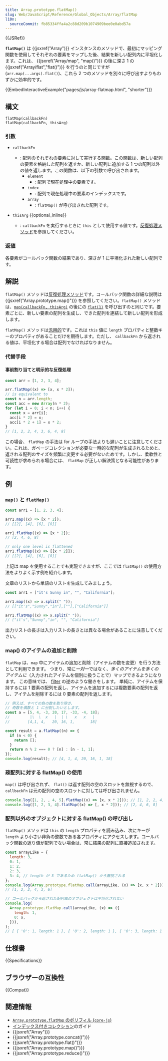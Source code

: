 ```yaml
---
title: Array.prototype.flatMap()
slug: Web/JavaScript/Reference/Global_Objects/Array/flatMap
l10n:
  sourceCommit: fb85334ffa4a2c88d209b1074909bee0e0abd57a
---
```


{{JSRef}}

**`flatMap()`** は {{jsxref("Array")}} インスタンスのメソッドで、最初にマッピング関数を使用してそれぞれの要素をマップした後、結果を新しい配列内に平坦化します。これは、 {{jsxref("Array/map", "map()")}} の後に深さ 1 の {{jsxref("Array/flat","flat()")}} を行うのと同じですが (`arr.map(...args).flat()`)、これら 2 つのメソッドを別々に呼び出すよりもわずかに効率的です。

{{EmbedInteractiveExample("pages/js/array-flatmap.html", "shorter")}}

## 構文

```js-nolint
flatMap(callbackFn)
flatMap(callbackFn, thisArg)
```

### 引数

- `callbackFn`

  - : 配列のそれぞれの要素に対して実行する関数。この関数は、新しい配列の要素を格納した配列を返すか、新しい配列に追加する 1 つの配列以外の値を返します。この関数は、以下の引数で呼び出されます。
    - `element`
      - : 配列で現在処理中の要素です。
    - `index`
      - : 配列で現在処理中の要素のインデックスです。
    - `array`
      - : `flatMap()` が呼び出された配列です。

- `thisArg` {{optional_inline}}
  - : `callbackFn` を実行するときに `this` として使用する値です。[反復処理メソッド](/ja/docs/Web/JavaScript/Reference/Global_Objects/Array#反復処理メソッド)を参照してください。

### 返値

各要素がコールバック関数の結果であり、深さが 1 に平坦化された新しい配列です。

## 解説

`flatMap()` メソッドは[反復処理メソッド](/ja/docs/Web/JavaScript/Reference/Global_Objects/Array#反復処理メソッド)です。コールバック関数の詳細な説明は {{jsxref("Array.prototype.map()")}} を参照してください。`flatMap()` メソッドは、[`map(callbackFn, thisArg)`](/ja/docs/Web/JavaScript/Reference/Global_Objects/Array/map) の後にの [`flat(1)`](/ja/docs/Web/JavaScript/Reference/Global_Objects/Array/flat) を呼び出すのと同じです。要素ごとに、新しい要素の配列を生成し、できた配列を連結して新しい配列を形成します。

`flatMap()` メソッドは[汎用的](/ja/docs/Web/JavaScript/Reference/Global_Objects/Array#汎用的な配列メソッド)です。これは `this` 値に `length` プロパティと整数キーのプロパティがあることだけを期待します。ただし、 `callbackFn` から返される値は、平坦化する場合は配列でなければなりません。

### 代替手段

#### 事前割り当てと明示的な反復処理

```js
const arr = [1, 2, 3, 4];

arr.flatMap((x) => [x, x * 2]);
// is equivalent to
const n = arr.length;
const acc = new Array(n * 2);
for (let i = 0; i < n; i++) {
  const x = arr[i];
  acc[i * 2] = x;
  acc[i * 2 + 1] = x * 2;
}
// [1, 2, 2, 4, 3, 6, 4, 8]
```

この場合、 `flatMap` の手法は for ループの手法よりも遅いことに注意してください。これは、ガベージコレクションが必要な一時的な配列が生成されるためと、返される配列のサイズを頻繁に変更する必要がないためです。しかし、柔軟性と可読性が求められる場合には、 `flatMap` が正しい解決策となる可能性があります。

## 例

### `map()` と `flatMap()`

```js
const arr1 = [1, 2, 3, 4];

arr1.map((x) => [x * 2]);
// [[2], [4], [6], [8]]

arr1.flatMap((x) => [x * 2]);
// [2, 4, 6, 8]

// only one level is flattened
arr1.flatMap((x) => [[x * 2]]);
// [[2], [4], [6], [8]]
```

上記は map を使用することでも実現できますが、ここでは `flatMap()` の使用方法をよりよく示す例を紹介します。

文章のリストから単語のリストを生成してみましょう。

```js
const arr1 = ["it's Sunny in", "", "California"];

arr1.map((x) => x.split(" "));
// [["it's","Sunny","in"],[""],["California"]]

arr1.flatMap((x) => x.split(" "));
// ["it's","Sunny","in", "", "California"]
```

出力リストの長さは入力リストの長さとは異なる場合があることに注意してください。

### map() のアイテムの追加と削除

`flatMap` は、`map` 中にアイテムの追加と削除（アイテムの数を変更）を行う方法として利用できます。
つまり、常に*一対一*ではなく、_多くのアイテムを多くのアイテムに_（入力されたアイテムを個別に扱うことで）マップできるようになります。
この意味では、 [filter](/ja/docs/Web/JavaScript/Reference/Global_Objects/Array/filter) の逆のような働きをします。
単純に、アイテムを保持するには 1 要素の配列を返し、アイテムを追加するには複数要素の配列を返し、アイテムを削除するには 0 要素の配列を返します。

```js
// 例えば、すべての負の数を取り除き、
// 奇数を偶数と 1 に分割したいとします。
const a = [5, 4, -3, 20, 17, -33, -4, 18];
//         |\  \  x   |  | \   x   x   |
//        [4,1, 4,   20, 16, 1,       18]

const result = a.flatMap((n) => {
  if (n < 0) {
    return [];
  }
  return n % 2 === 0 ? [n] : [n - 1, 1];
});
console.log(result); // [4, 1, 4, 20, 16, 1, 18]
```

### 疎配列に対する flatMap() の使用

`map()` は呼び出されず、 `flat()` は返す配列の空のスロットを無視するので、 `callbackFn` は元の配列の空のスロットに対しては呼び出されません。

```js
console.log([1, 2, , 4, 5].flatMap((x) => [x, x * 2])); // [1, 2, 2, 4, 4, 8, 5, 10]
console.log([1, 2, 3, 4].flatMap((x) => [, x * 2])); // [2, 4, 6, 8]
```

### 配列以外のオブジェクトに対する flatMap() の呼び出し

`flatMap()` メソッドは `this` の `length` プロパティを読み込み、次にキーが `length` より小さい非負の整数である各プロパティにアクセスします。コールバック関数の返り値が配列でない場合は、常に結果の配列に直接追加されます。

```js
const arrayLike = {
  length: 3,
  0: 1,
  1: 2,
  2: 3,
  3: 4, // length が 3 であるため flatMap() から無視される
};
console.log(Array.prototype.flatMap.call(arrayLike, (x) => [x, x * 2]));
// [1, 2, 2, 4, 3, 6]

// コールバックから返された配列風のオブジェクトは平坦化されない
console.log(
  Array.prototype.flatMap.call(arrayLike, (x) => ({
    length: 1,
    0: x,
  })),
);
// [ { '0': 1, length: 1 }, { '0': 2, length: 1 }, { '0': 3, length: 1 } ]
```

## 仕様書

{{Specifications}}

## ブラウザーの互換性

{{Compat}}

## 関連情報

- [`Array.prototype.flatMap` のポリフィル (`core-js`)](https://github.com/zloirock/core-js#ecmascript-array)
- [インデックス付きコレクション](/ja/docs/Web/JavaScript/Guide/Indexed_collections)のガイド
- {{jsxref("Array")}}
- {{jsxref("Array.prototype.concat()")}}
- {{jsxref("Array.prototype.flat()")}}
- {{jsxref("Array.prototype.map()")}}
- {{jsxref("Array.prototype.reduce()")}}
